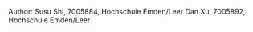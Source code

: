 Author:     Susu Shi, 7005884, Hochschule Emden/Leer
            Dan Xu, 7005892, Hochschule Emden/Leer
